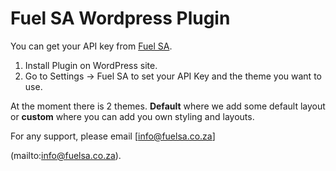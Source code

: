 # Fuel SA Wordpress Plugin

You can get your API key from [Fuel SA](https://www.fuelsa.co.za).
1. Install Plugin on WordPress site.
2. Go to Settings -> Fuel SA to set your API Key and the theme you want to use.

At the moment there is 2 themes. **Default** where we add some default layout or **custom** where you can add you own styling and layouts.

For any support, please email [info@fuelsa.co.za]

(mailto:info@fuelsa.co.za).

